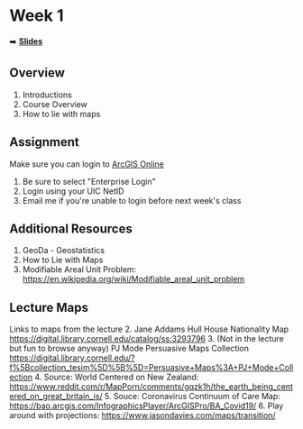 <!-- .slide: data-background="./Images/header.svg" data-background-repeat="none" data-background-size="40% 40%" data-background-position="center 10%" class="header" -->
# Week 1

<!-- Put a link to the slides so that students can find them -->

➡️ [**Slides**](https://shelleyhoover.github.io/UPP4652021/Slides/revealjsSlides/week1.html#/1)


## Overview
1. Introductions
2. Course Overview
3. How to lie with maps

## Assignment

Make sure you can login to [ArcGIS Online](https://univofillinois.maps.arcgis.com/)

1. Be sure to select "Enterprise Login"
2. Login using your UIC NetID
3. Email me if you're unable to login before next week's class 

## Additional Resources

1. GeoDa - Geostatistics 
2. How to Lie with Maps 
3. Modifiable Areal Unit Problem: https://en.wikipedia.org/wiki/Modifiable_areal_unit_problem 

## Lecture Maps
Links to maps from the lecture
2. Jane Addams Hull House Nationality Map https://digital.library.cornell.edu/catalog/ss:3293796
3. (Not in the lecture but fun to browse anyway) PJ Mode Persuasive Maps Collection https://digital.library.cornell.edu/?f%5Bcollection_tesim%5D%5B%5D=Persuasive+Maps%3A+PJ+Mode+Collection 
4. Source: World Centered on New Zealand: https://www.reddit.com/r/MapPorn/comments/gqzk1h/the_earth_being_centered_on_great_britain_is/ 
5. Souce: Coronavirus Continuum of Care Map: https://bao.arcgis.com/InfographicsPlayer/ArcGISPro/BA_Covid19/
6. Play around with projections: https://www.jasondavies.com/maps/transition/
